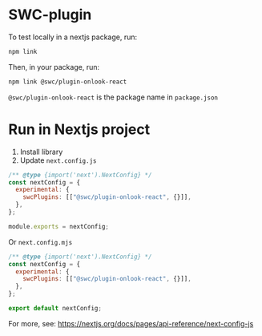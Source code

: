 # SWC-plugin

To test locally in a nextjs package, run:

```bash
npm link
```

Then, in your package, run:

```bash
npm link @swc/plugin-onlook-react
```

`@swc/plugin-onlook-react` is the package name in `package.json`

# Run in Nextjs project

1. Install library
2. Update `next.config.js`

```js
/** @type {import('next').NextConfig} */
const nextConfig = {
  experimental: {
    swcPlugins: [["@swc/plugin-onlook-react", {}]],
  },
};

module.exports = nextConfig;
```

Or `next.config.mjs`

```mjs
/** @type {import('next').NextConfig} */
const nextConfig = {
  experimental: {
    swcPlugins: [["@swc/plugin-onlook-react", {}]],
  },
};

export default nextConfig;
```

For more, see: https://nextjs.org/docs/pages/api-reference/next-config-js

